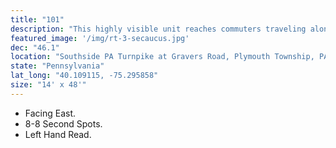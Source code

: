 ```yaml
---
title: "101"
description: "This highly visible unit reaches commuters traveling along the Pennsylvania Turnpike heading toward Valley Forge, Kin of Prussia and I-476 (The Blue Route). The Pennsylvania Turnpike is the major commuter thoroughfare between the affluent counties of Bucks, Montgomery, Chester, Delaware and New Jersey."
featured_image: '/img/rt-3-secaucus.jpg'
dec: "46.1"
location: "Southside PA Turnpike at Gravers Road, Plymouth Township, PA"
state: "Pennsylvania"
lat_long: "40.109115, -75.295858"
size: "14' x 48'"
---
```

* Facing East.
* 8-8 Second Spots.
* Left Hand Read.